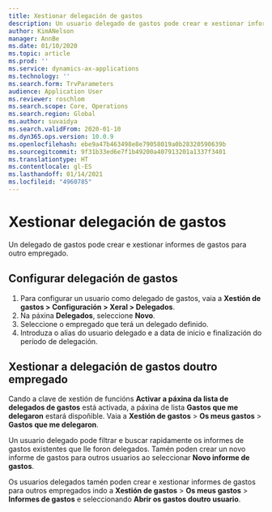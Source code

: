 ```yaml
---
title: Xestionar delegación de gastos
description: Un usuario delegado de gastos pode crear e xestionar informes de gastos para outro empregado da organización.
author: KimANelson
manager: AnnBe
ms.date: 01/10/2020
ms.topic: article
ms.prod: ''
ms.service: dynamics-ax-applications
ms.technology: ''
ms.search.form: TrvParameters
audience: Application User
ms.reviewer: roschlom
ms.search.scope: Core, Operations
ms.search.region: Global
ms.author: suvaidya
ms.search.validFrom: 2020-01-10
ms.dyn365.ops.version: 10.0.9
ms.openlocfilehash: ebe9a47b463498e8e79058019a0b28320590639b
ms.sourcegitcommit: 9f31b33ed6e7f1b49200a407913201a1337f3401
ms.translationtype: HT
ms.contentlocale: gl-ES
ms.lasthandoff: 01/14/2021
ms.locfileid: "4960785"
---
```

# <a name="manage-expense-delegation"></a>Xestionar delegación de gastos

Un delegado de gastos pode crear e xestionar informes de gastos para outro empregado.

## <a name="configure-expense-delegation"></a>Configurar delegación de gastos

1. Para configurar un usuario como delegado de gastos, vaia a **Xestión de gastos > Configuración > Xeral > Delegados**.
2. Na páxina **Delegados**, seleccione **Novo**.
3. Seleccione o empregado que terá un delegado definido. 
4. Introduza o alias do usuario delegado e a data de inicio e finalización do período de delegación.

## <a name="manage-expense-delegation-for-another-employee"></a>Xestionar a delegación de gastos doutro empregado

Cando a clave de xestión de funcións **Activar a páxina da lista de delegados de gastos** está activada, a páxina de lista **Gastos que me delegaron** estará dispoñible. Vaia a **Xestión de gastos** > **Os meus gastos** > **Gastos que me delegaron**.

Un usuario delegado pode filtrar e buscar rapidamente os informes de gastos existentes que lle foron delegados. Tamén poden crear un novo informe de gastos para outros usuarios ao seleccionar **Novo informe de gastos**.

Os usuarios delegados tamén poden crear e xestionar informes de gastos para outros empregados indo a **Xestión de gastos** > **Os meus gastos** > **Informes de gastos** e seleccionando **Abrir os gastos doutro usuario**.
